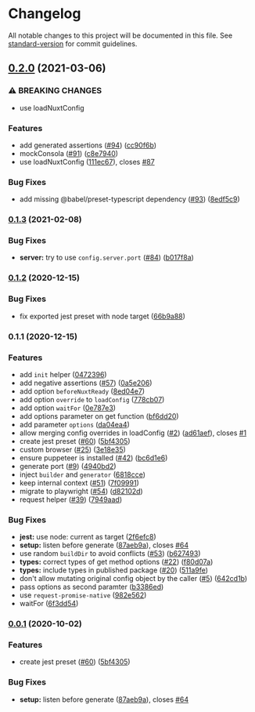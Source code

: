 # Changelog

All notable changes to this project will be documented in this file. See [standard-version](https://github.com/conventional-changelog/standard-version) for commit guidelines.

## [0.2.0](https://github.com/nuxt-community/module-test-utils/compare/v0.1.3...v0.2.0) (2021-03-06)


### ⚠ BREAKING CHANGES

* use loadNuxtConfig

### Features

* add generated assertions ([#94](https://github.com/nuxt-community/module-test-utils/issues/94)) ([cc90f6b](https://github.com/nuxt-community/module-test-utils/commit/cc90f6b6935ec75921983214423cb0d4056c6007))
* mockConsola ([#91](https://github.com/nuxt-community/module-test-utils/issues/91)) ([c8e7940](https://github.com/nuxt-community/module-test-utils/commit/c8e7940f997038abcc767533674e8c27007046a2))
* use loadNuxtConfig ([111ec67](https://github.com/nuxt-community/module-test-utils/commit/111ec67d729edc404f14a54231479f567ba3f9a2)), closes [#87](https://github.com/nuxt-community/module-test-utils/issues/87)


### Bug Fixes

* add missing @babel/preset-typescript dependency ([#93](https://github.com/nuxt-community/module-test-utils/issues/93)) ([8edf5c9](https://github.com/nuxt-community/module-test-utils/commit/8edf5c9b965dad96b44a0116169ab760db32273b))

### [0.1.3](https://github.com/nuxt-community/module-test-utils/compare/v0.1.2...v0.1.3) (2021-02-08)


### Bug Fixes

* **server:** try to use `config.server.port` ([#84](https://github.com/nuxt-community/module-test-utils/issues/84)) ([b017f8a](https://github.com/nuxt-community/module-test-utils/commit/b017f8adcc3eda41997b4582b25f2d5bb6d63fdd))

### [0.1.2](https://github.com/nuxt-community/module-test-utils/compare/v0.1.1...v0.1.2) (2020-12-15)


### Bug Fixes

* fix exported jest preset with node target ([66b9a88](https://github.com/nuxt-community/module-test-utils/commit/66b9a88a390b609ffc04c3aefa451e07c3c5e079))

### 0.1.1 (2020-12-15)


### Features

* add `init` helper ([0472396](https://github.com/nuxt-community/module-test-utils/commit/04723963d079228ad6298d4b1b1126312b284256))
* add negative assertions ([#57](https://github.com/nuxt-community/module-test-utils/issues/57)) ([0a5e206](https://github.com/nuxt-community/module-test-utils/commit/0a5e206fb2054c8794e20481567cd119bc3bf6c8))
* add option `beforeNuxtReady` ([8ed04e7](https://github.com/nuxt-community/module-test-utils/commit/8ed04e792e97afddda08660375b28233cc8a6375))
* add option `override` to `loadConfig` ([778cb07](https://github.com/nuxt-community/module-test-utils/commit/778cb0707164a439346ba1d05b69a36f595bcb34))
* add option `waitFor` ([0e787e3](https://github.com/nuxt-community/module-test-utils/commit/0e787e3a032948305f603d5a0dfcb450b96f3c2a))
* add options parameter on get function ([bf6dd20](https://github.com/nuxt-community/module-test-utils/commit/bf6dd200657e366820b04223deb1285a0027bc1d))
* add parameter `options` ([da04ea4](https://github.com/nuxt-community/module-test-utils/commit/da04ea4e1ed2d08faf763f92786a270b59ddb432))
* allow merging config overrides in loadConfig ([#2](https://github.com/nuxt-community/module-test-utils/issues/2)) ([ad61aef](https://github.com/nuxt-community/module-test-utils/commit/ad61aef7533effc320acf3ae9e5a7e760ed7819b)), closes [#1](https://github.com/nuxt-community/module-test-utils/issues/1)
* create jest preset ([#60](https://github.com/nuxt-community/module-test-utils/issues/60)) ([5bf4305](https://github.com/nuxt-community/module-test-utils/commit/5bf4305d2807257bb85ffeae36c23b0089ee36ee))
* custom browser ([#25](https://github.com/nuxt-community/module-test-utils/issues/25)) ([3e18e35](https://github.com/nuxt-community/module-test-utils/commit/3e18e35907023b57904d4c40b0491517c3532a4f))
* ensure puppeteer is installed ([#42](https://github.com/nuxt-community/module-test-utils/issues/42)) ([bc6d1e6](https://github.com/nuxt-community/module-test-utils/commit/bc6d1e6fa5b3b14da76489190647746f9f6b56a6))
* generate port ([#9](https://github.com/nuxt-community/module-test-utils/issues/9)) ([4940bd2](https://github.com/nuxt-community/module-test-utils/commit/4940bd2b836adce123be386664ac93b81007dc9c))
* inject `builder` and `generator` ([6818cce](https://github.com/nuxt-community/module-test-utils/commit/6818cced3f62be1086091e9c61de47cb22ec82ff))
* keep internal context ([#51](https://github.com/nuxt-community/module-test-utils/issues/51)) ([7f09991](https://github.com/nuxt-community/module-test-utils/commit/7f0999168c1d1dd3f734a7ff5a7dbd95c59d48e9))
* migrate to playwright ([#54](https://github.com/nuxt-community/module-test-utils/issues/54)) ([d82102d](https://github.com/nuxt-community/module-test-utils/commit/d82102dfaebc876098551963a424f8250b94ca64))
* request helper ([#39](https://github.com/nuxt-community/module-test-utils/issues/39)) ([7949aad](https://github.com/nuxt-community/module-test-utils/commit/7949aad900f47506c903abd5da7429b956b42a61))


### Bug Fixes

* **jest:** use node: current as target ([2f6efc8](https://github.com/nuxt-community/module-test-utils/commit/2f6efc8ebfd9432cb7dc68e407deac89c224b227))
* **setup:** listen before generate ([87aeb9a](https://github.com/nuxt-community/module-test-utils/commit/87aeb9a60abf372519db45faee87f5565415bf8c)), closes [#64](https://github.com/nuxt-community/module-test-utils/issues/64)
* use random `buildDir` to avoid conflicts ([#53](https://github.com/nuxt-community/module-test-utils/issues/53)) ([b627493](https://github.com/nuxt-community/module-test-utils/commit/b62749305d78d6c023f0c760fc8a8533df379fb7))
* **types:** correct types of get method options ([#22](https://github.com/nuxt-community/module-test-utils/issues/22)) ([f80d07a](https://github.com/nuxt-community/module-test-utils/commit/f80d07a98afb9c07f619ec9e1831b697faffc0cd))
* **types:** include types in published package ([#20](https://github.com/nuxt-community/module-test-utils/issues/20)) ([511a9fe](https://github.com/nuxt-community/module-test-utils/commit/511a9fe7fcfee06c69f1cef60e4b1e5eb4d8fd16))
* don't allow mutating original config object by the caller ([#5](https://github.com/nuxt-community/module-test-utils/issues/5)) ([642cd1b](https://github.com/nuxt-community/module-test-utils/commit/642cd1b53f1d762a795ab551f8e19de7ea28bd36))
* pass options as second paramter ([b3386ed](https://github.com/nuxt-community/module-test-utils/commit/b3386ede653e7ca4efa0fb8a7a40024f0c364d26))
* use `request-promise-native` ([982e562](https://github.com/nuxt-community/module-test-utils/commit/982e562529341f777aae7383ab5f90c31d8eec17))
* waitFor ([6f3dd54](https://github.com/nuxt-community/module-test-utils/commit/6f3dd543af7f1aee594d6365700615b8b1f52651))

### [0.0.1](https://github.com/nuxt-community/module-test-utils/compare/v2.0.0-3...v0.0.1) (2020-10-02)


### Features

* create jest preset ([#60](https://github.com/nuxt-community/module-test-utils/issues/60)) ([5bf4305](https://github.com/nuxt-community/module-test-utils/commit/5bf4305d2807257bb85ffeae36c23b0089ee36ee))


### Bug Fixes

* **setup:** listen before generate ([87aeb9a](https://github.com/nuxt-community/module-test-utils/commit/87aeb9a60abf372519db45faee87f5565415bf8c)), closes [#64](https://github.com/nuxt-community/module-test-utils/issues/64)
